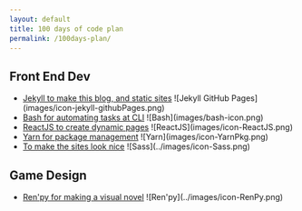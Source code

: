 ```yaml
---
layout: default
title: 100 days of code plan
permalink: /100days-plan/
---
```


## Front End Dev ##
<ul>
<li><a href="https://jekyllrb.com/docs/">Jekyll to make this blog, and static sites</a>
![Jekyll GitHub Pages](images/icon-jekyll-githubPages.png)</li>
<li><a href="http://tldp.org/HOWTO/Bash-Prog-Intro-HOWTO.html">Bash for automating tasks at CLI</a>
![Bash](images/bash-icon.png)</li>

<li><a href="https://reactjs.org/">ReactJS to create dynamic pages</a>
![ReactJS](images/icon-ReactJS.png)</li>
<li><a href="https://yarnpkg.com/en/">Yarn for package management</a>
![Yarn](images/icon-YarnPkg.png)</li>
<li><a href="https://sass-lang.com/">To make the sites look nice</a>
 ![Sass](../images/icon-Sass.png)</li>
</ul>

## Game Design ##
<ul>
<li><a href="https://renpy.org/">Ren'py for making a visual novel</a>
![Ren'py](../images/icon-RenPy.png)</li>
</ul>